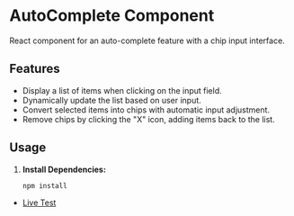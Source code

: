 # AutoComplete Component

React component for an auto-complete feature with a chip input interface.

## Features

- Display a list of items when clicking on the input field.
- Dynamically update the list based on user input.
- Convert selected items into chips with automatic input adjustment.
- Remove chips by clicking the "X" icon, adding items back to the list.

## Usage

1. **Install Dependencies:**
   ```bash
   npm install


- [Live Test](https://)
